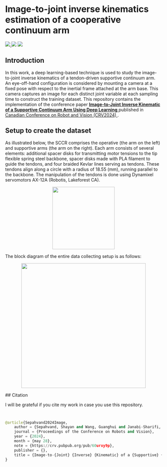 # Image-to-joint inverse kinematics estimation of a cooperative continuum arm

<p align = 'left'>
    <a href="https://www.python.org/">
    <img src="https://img.shields.io/badge/Python-3.8-ff69b4.svg" />
    <a href= "https://www.tensorflow.org">
    <img src="https://img.shields.io/badge/Tensorflow-2.13.1-2BAF2B.svg" /></a>
    <a href="https://developer.nvidia.com/cuda-toolkit">
    <img src="https://img.shields.io/badge/CUDA-11.8-76B900.svg" /></a>
</p>





<!-- ## Table of Contents
The goal of this project is to solve the inverse kinematics of the supportive continuum arm presented in https://www.computerrobotvision.org/, in Guelph, Ontario, Canada in May 28th.
1. [Introduction](#introduction)
2. [Dataset Details](#dataset-details)
3. [Usage](#usage)
4. [Contributing](#contributing)
5. [License](#license) -->

## Introduction

In this work, a deep learning-based technique is used to study the image-to-joint inverse kinematics of a tendon-driven supportive continuum arm. An eye-off-hand configuration is considered by mounting a camera at a fixed pose with respect to the inertial frame attached at the arm base. This camera captures an image for each distinct joint variable at each sampling time to construct the training dataset. This repository contains the implementation of the conference paper  <a href="https://doi.org/10.21428/d82e957c.d8706a7c"> **Image-to-Joint Inverse Kinematic of a Supportive Continuum Arm Using Deep Learning** </a> published in <a href="https://www.computerrobotvision.org/2024/"> Canadian Conference on Robot and Vision (CRV2024) </a>.

<!-- ## Project Layout 

To ease the implementation of different learning models and kinematic models, the project is structured in the following manner - 

```
    .
    ├── Scripts              # All Jupyter Notebook Files
    │   ├── INN                 # Inverible Neural Networks
    │   |── RBF                 # Radial Basis Functions
    │   ├── MLP                 # Multi-Layer Perceptron
    │   ├── ELM                 # Extreme Learning Machine
    │   └── Cascade_Correlatin  # Cascade Correlation
    |
    ├── Dataset                 # Contain the workspace generated using different models as a pkl file
    |
    |
    ├── Results                 # Result Directory
    │   ├── Training            # All the learning models are stored as sav file
    │   ├── Trajectory          # Stores the trajectory output from learning models
    │   └── Workspace           # Snipet of workspace generated using Kinematic Models
    |
    ├── main.py.                # Main program to train different learning models
    └── trajectory.py           # Test the trained model on different trajectories
    
``` -->
## Setup to create the dataset

As illustrated below, the SCCR comprises the operative (the arm on the left) and supportive arms (the arm on the right). Each arm consists of several elements: additional spacer disks for transmitting motor tensions to the tip flexible spring steel backbone, spacer disks made with PLA filament to guide the tendons, and four braided Kevlar lines serving as tendons. These tendons align along a circle with a radius of $18.55$ (mm), running parallel to the backbone. The manipulation of the tendons is done using Dynamixel servomotors AX-12A (Robotis, Lakeforest CA). 

<p align="center">
<img src="./results/CCR_Demo_Short.gif", width = "200" >
</p>

The block diagram of the entire data collecting setup is as follows:

<p align="center">
<img src="./results/setup.png", width = "400" >
</p>
## Citation

I will be grateful if you cite my work in case you use this repository. 

```python


@article{Sepahvand2024Image,
	author = {Sepahvand, Shayan and Wang, Guanghui and Janabi-Sharifi, Farrokh},
	journal = {Proceedings of the Conference on Robots and Vision},
	year = {2024},
	month = {may 28},
	note = {https://crv.pubpub.org/pub/60urxy9p},
	publisher = {},
	title = {Image-to-{Joint} {Inverse} {Kinematic} of a {Supportive} {Continuum} {Arm} {Using} {Deep} {Learning}},
}
